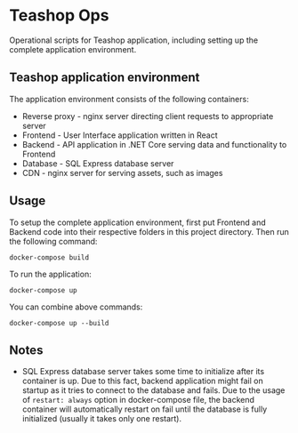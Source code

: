 # Teashop Ops

Operational scripts for Teashop application, including setting up the complete application environment.

## Teashop application environment

The application environment consists of the following containers:
- Reverse proxy - nginx server directing client requests to appropriate server
- Frontend - User Interface application written in React
- Backend - API application in .NET Core serving data and functionality to Frontend
- Database - SQL Express database server
- CDN - nginx server for serving assets, such as images

## Usage 

To setup the complete application environment, first put Frontend and Backend code into their respective folders in this project directory. Then run the following command:

```
docker-compose build
```

To run the application:

```
docker-compose up
```

You can combine above commands:

```
docker-compose up --build
```

## Notes
- SQL Express database server takes some time to initialize after its container is up. Due to this fact, backend application might fail on startup as it tries to connect to the database and fails. Due to the usage of `restart: always` option in docker-compose file, the backend container will automatically restart on fail until the database is fully initialized (usually it takes only one restart).
